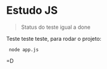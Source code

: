 <h1>Estudo JS</h1>

> Status do teste igual a done

Teste teste teste, para rodar o projeto:

```
 node app.js
```
=D